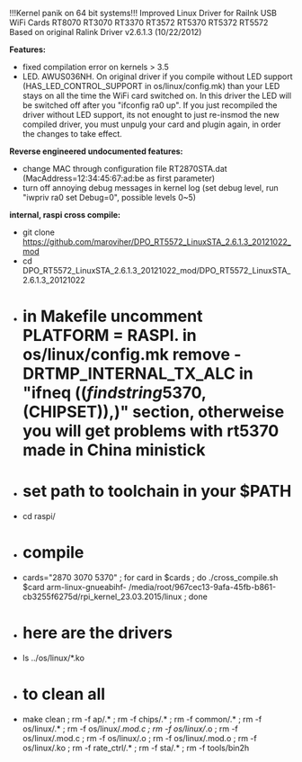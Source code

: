 !!!Kernel panik on 64 bit systems!!!
Improved Linux Driver for Railnk USB WiFi Cards RT8070 RT3070 RT3370 RT3572 RT5370 RT5372 RT5572
Based on original Ralink Driver v2.6.1.3 (10/22/2012)

<b>Features:</b><br>
* fixed compilation error on kernels > 3.5<br>
* LED. AWUS036NH. On original driver if you compile without LED support (HAS_LED_CONTROL_SUPPORT in os/linux/config.mk) than your LED stays on all the time the WiFi card switched on. In this driver the LED will be switched off after you "ifconfig ra0 up". If you just recompiled the driver without LED support, its not enought to just re-insmod the new compiled driver, you must unpulg your card and plugin again, in order the changes to take effect.<br>

<b>Reverse engineered undocumented features:</b>
* change MAC through configuration file RT2870STA.dat (MacAddress=12:34:45:67:ad:be as first parameter)
* turn off annoying debug messages in kernel log (set debug level, run "iwpriv ra0 set Debug=0", possible levels 0~5)


<b>internal, raspi cross compile:<br></b>
* git clone https://github.com/maroviher/DPO_RT5572_LinuxSTA_2.6.1.3_20121022_mod<br>
* cd DPO_RT5572_LinuxSTA_2.6.1.3_20121022_mod/DPO_RT5572_LinuxSTA_2.6.1.3_20121022<br>
* # in Makefile uncomment PLATFORM = RASPI. in os/linux/config.mk remove -DRTMP_INTERNAL_TX_ALC in "ifneq ($(findstring 5370,$(CHIPSET)),)" section, otherweise you will get problems with rt5370 made in China ministick<br>
* # set path to toolchain in your $PATH
* cd raspi/<br>
* # compile
* cards="2870 3070 5370" ; for card in $cards ; do ./cross_compile.sh $card arm-linux-gnueabihf- /media/root/967cec13-9afa-45fb-b861-cb3255f6275d/rpi_kernel_23.03.2015/linux ; done<br>
* # here are the drivers
* ls ../os/linux/*.ko
* # to clean all
* make clean ; rm -f ap/.* ; rm -f chips/.* ; rm -f common/.* ; rm -f os/linux/.* ; rm -f os/linux/*.mod.c ; rm -f os/linux/*.o ; rm -f os/linux/.mod.c ; rm -f os/linux/.o ; rm -f os/linux/.mod.o ; rm -f os/linux/.ko ; rm -f rate_ctrl/.* ; rm -f sta/.* ; rm -f tools/bin2h
